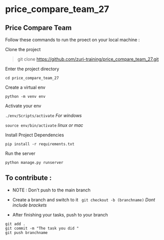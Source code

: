 # price_compare_team_27
## Price Compare Team

Follow these commands to run the proect on your local machine :

Clone the project 

 > git clone https://github.com/zuri-training/price_compare_team_27.git 

Enter the project directory 

` cd price_compare_team_27 `

Create a virtual env

` python -m venv env `

Activate your env 

` ./env/Scripts/activate ` *For windows*	 

` source env/bin/activate ` *linux or mac* 

Install Project Dependencies

` pip install -r requirements.txt `

Run the server

` python manage.py runserver `

## To contribute :
- NOTE : Don't push to the main branch

- Create a branch and switch to it ` git checkout -b (branchname)` *Dont include brackets*

- After finishing your tasks, push to your branch 

```
git add .
git commit -m "The task you did "
git push branchname 

```
